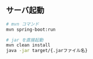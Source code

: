 ## サーバ起動

```sh
# mvn コマンド
mvn spring-boot:run

# jar を直接起動
mvn clean install
java -jar target/{.jarファイル名}
```
